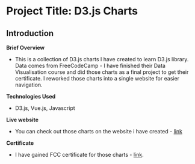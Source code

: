 # Project Title: D3.js Charts

## Introduction

**Brief Overview**


- This is a collection of D3.js charts I have created to learn D3.js library. Data comes from FreeCodeCamp - I have finished their Data Visualisation course and did those charts as a final project to get their certificate. I reworked those charts into a single website for easier navigation.


**Technologies Used**


- D3.js, Vue.js, Javascript
  

**Live website**


- You can check out those charts on the website i have created - [link](https://wojwozniak.com/d3-charts/)

**Certificate**


- I have gained FCC certificate for those charts - [link](https://www.freecodecamp.org/certification/wojwozniak/data-visualization).
